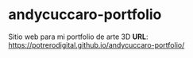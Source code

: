 # andycuccaro-portfolio 
Sitio web para mi portfolio de arte 3D
**URL**: https://potrerodigital.github.io/andycuccaro-portfolio/